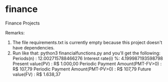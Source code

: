 # finance
Finance Projects

Remarks:
1. The file requirements.txt is currently empty because this project doesn't have dependencies.
2. Run like that: python3 financialfunctions.py and you'll get the following:
   Periods(n) : 12.002715788466276
   Interest rate(i) %:  4.199987193598798
   Present value(PV) : R$ 1.000,00
   Periodic Payment Amount(PMT-FV>0) : R$ 107,79
   Periodic Payment Amount(PMT-PV>0) : R$ 107,79
   Future value(FV) : R$ 1.638,37
